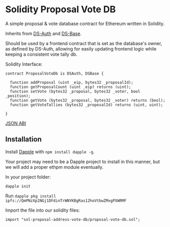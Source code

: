 # Solidity Proposal Vote DB

A simple proposal & vote database contract for Ethereum written in Solidity.

Inherits from [DS-Auth](https://github.com/dapphub/ds-auth) and [DS-Base](https://github.com/dapphub/ds-base).

Should be used by a frontend contract that is set as the database's owner, as defined by DS-Auth, allowing for easily updating frontend logic while keeping a consistent vote tally db.

Solidity Interface:

```
contract ProposalVoteDb is DSAuth, DSBase {

  function addProposal (uint _eip, bytes32 _proposalId);
  function getProposalCount (uint _eip) returns (uint);
  function setVote (bytes32 _proposal, bytes32 _voter, bool _position);
  function getVote (bytes32 _proposal, bytes32 _voter) returns (bool);
  function getVoteTallies (bytes32 _proposalId) returns (uint, uint);

}
```

[JSON ABI](./abi.json)

## Installation

Install [Dapple](https://www.npmjs.com/package/dapple) with `npm install dapple -g`.

Your project may need to be a Dapple project to install in this manner, but we will add a proper ethpm module eventually.

In your project folder:
```
dapple init
```

Run `dapple pkg install ipfs://QmPNzXp2NGj1DFdinTrWNYKBgRas12hoVtbwZMxgPXWRMF`

Import the file into our solidity files:

```
import "sol-proposal-address-vote-db/proposal-vote-db.sol";
```

